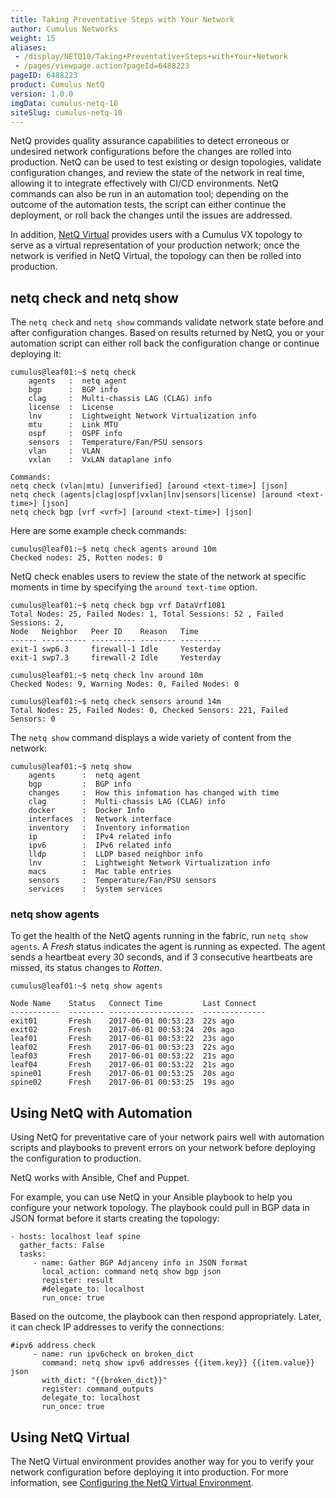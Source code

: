 ```yaml
---
title: Taking Preventative Steps with Your Network
author: Cumulus Networks
weight: 15
aliases:
 - /display/NETQ10/Taking+Preventative+Steps+with+Your+Network
 - /pages/viewpage.action?pageId=6488223
pageID: 6488223
product: Cumulus NetQ
version: 1.0.0
imgData: cumulus-netq-10
siteSlug: cumulus-netq-10
---
```

NetQ provides quality assurance capabilities to detect erroneous or
undesired network configurations before the changes are rolled into
production. NetQ can be used to test existing or design topologies,
validate configuration changes, and review the state of the network in
real time, allowing it to integrate effectively with CI/CD environments.
NetQ commands can also be run in an automation tool; depending on the
outcome of the automation tests, the script can either continue the
deployment, or roll back the changes until the issues are addressed.

In addition, [NetQ
Virtual](/version/cumulus-netq-10/Configuring-the-NetQ-Virtual-Environment)
provides users with a Cumulus VX topology to serve as a virtual
representation of your production network; once the network is verified
in NetQ Virtual, the topology can then be rolled into production.

## netq check and netq show</span>

The `netq check` and `netq show` commands validate network state before
and after configuration changes. Based on results returned by NetQ, you
or your automation script can either roll back the configuration change
or continue deploying it:

    cumulus@leaf01:~$ netq check 
        agents   :  netq agent
        bgp      :  BGP info
        clag     :  Multi-chassis LAG (CLAG) info
        license  :  License
        lnv      :  Lightweight Network Virtualization info
        mtu      :  Link MTU
        ospf     :  OSPF info
        sensors  :  Temperature/Fan/PSU sensors
        vlan     :  VLAN
        vxlan    :  VxLAN dataplane info
     
    Commands:
    netq check (vlan|mtu) [unverified] [around <text-time>] [json]
    netq check (agents|clag|ospf|vxlan|lnv|sensors|license) [around <text-time>] [json]
    netq check bgp [vrf <vrf>] [around <text-time>] [json]

Here are some example check commands:

    cumulus@leaf01:~$ netq check agents around 10m
    Checked nodes: 25, Rotten nodes: 0

NetQ check enables users to review the state of the network at specific
moments in time by specifying the `around text-time` option.

    cumulus@leaf01:~$ netq check bgp vrf DataVrf1081
    Total Nodes: 25, Failed Nodes: 1, Total Sessions: 52 , Failed Sessions: 2, 
    Node   Neighbor   Peer ID    Reason   Time
    ------ ---------- ---------- -------- ---------
    exit-1 swp6.3     firewall-1 Idle     Yesterday
    exit-1 swp7.3     firewall-2 Idle     Yesterday

    cumulus@leaf01:~$ netq check lnv around 10m
    Checked Nodes: 9, Warning Nodes: 0, Failed Nodes: 0

    cumulus@leaf01:~$ netq check sensors around 14m
    Total Nodes: 25, Failed Nodes: 0, Checked Sensors: 221, Failed Sensors: 0

The `netq show` command displays a wide variety of content from the
network:

    cumulus@leaf01:~$ netq show 
        agents      :  netq agent
        bgp         :  BGP info
        changes     :  How this infomation has changed with time
        clag        :  Multi-chassis LAG (CLAG) info
        docker      :  Docker Info
        interfaces  :  Network interface
        inventory   :  Inventory information
        ip          :  IPv4 related info
        ipv6        :  IPv6 related info
        lldp        :  LLDP based neighbor info
        lnv         :  Lightweight Network Virtualization info
        macs        :  Mac table entries
        sensors     :  Temperature/Fan/PSU sensors
        services    :  System services

### netq show agents</span>

To get the health of the NetQ agents running in the fabric, run `netq
show agents`. A *Fresh* status indicates the agent is running as
expected. The agent sends a heartbeat every 30 seconds, and if 3
consecutive heartbeats are missed, its status changes to *Rotten*.

    cumulus@leaf01:~$ netq show agents 
     
    Node Name    Status   Connect Time         Last Connect  
    -----------  -------- -------------------  --------------  
    exit01       Fresh    2017-06-01 00:53:23  22s ago
    exit02       Fresh    2017-06-01 00:53:24  20s ago
    leaf01       Fresh    2017-06-01 00:53:22  23s ago
    leaf02       Fresh    2017-06-01 00:53:23  22s ago
    leaf03       Fresh    2017-06-01 00:53:22  21s ago
    leaf04       Fresh    2017-06-01 00:53:22  21s ago
    spine01      Fresh    2017-06-01 00:53:25  20s ago
    spine02      Fresh    2017-06-01 00:53:25  19s ago

## Using NetQ with Automation</span>

Using NetQ for preventative care of your network pairs well with
automation scripts and playbooks to prevent errors on your network
before deploying the configuration to production.

NetQ works with Ansible, Chef and Puppet.

For example, you can use NetQ in your Ansible playbook to help you
configure your network topology. The playbook could pull in BGP data in
JSON format before it starts creating the topology:

    - hosts: localhost leaf spine
      gather_facts: False
      tasks:
         - name: Gather BGP Adjanceny info in JSON format
           local_action: command netq show bgp json
           register: result
           #delegate_to: localhost
           run_once: true

Based on the outcome, the playbook can then respond appropriately.
Later, it can check IP addresses to verify the connections:

    #ipv6 address check
         - name: run ipv6check on broken_dict
           command: netq show ipv6 addresses {{item.key}} {{item.value}} json
           with_dict: "{{broken_dict}}"
           register: command_outputs
           delegate_to: localhost
           run_once: true

## Using NetQ Virtual</span>

The NetQ Virtual environment provides another way for you to verify your
network configuration before deploying it into production. For more
information, see [Configuring the NetQ Virtual
Environment](/version/cumulus-netq-10/Configuring-the-NetQ-Virtual-Environment).

<article id="html-search-results" class="ht-content" style="display: none;">

</article>

<footer id="ht-footer">

</footer>

<script src="js/lunr.js"></script>

<script src="js/lunr-extras.js"></script>

<script src="assets/js/scroll-search.js"></script>
